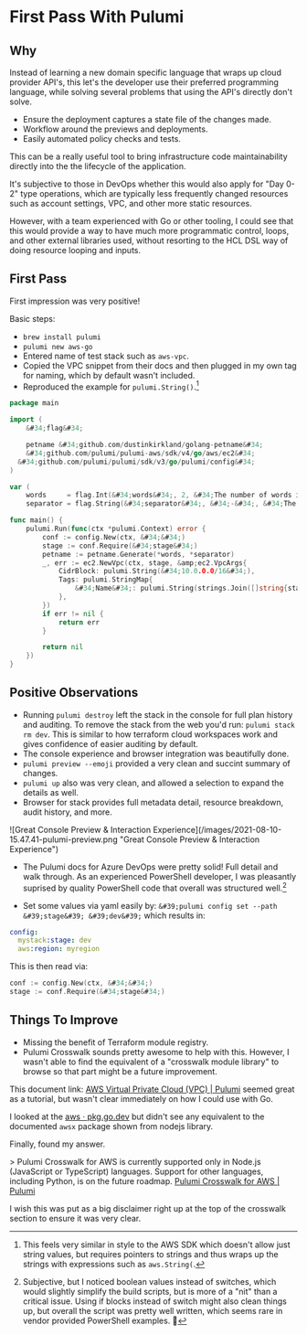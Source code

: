 # First Pass With Pulumi


## Why

Instead of learning a new domain specific language that wraps up cloud provider API&#39;s, this let&#39;s the developer use their preferred programming language, while solving several problems that using the API&#39;s directly don&#39;t solve.

- Ensure the deployment captures a state file of the changes made.
- Workflow around the previews and deployments.
- Easily automated policy checks and tests.

This can be a really useful tool to bring infrastructure code maintainability directly into the the lifecycle of the application.

It&#39;s subjective to those in DevOps whether this would also apply for &#34;Day 0-2&#34; type operations, which are typically less frequently changed resources such as account settings, VPC, and other more static resources.

However, with a team experienced with Go or other tooling, I could see that this would provide a way to have much more programmatic control, loops, and other external libraries used, without resorting to the HCL DSL way of doing resource looping and inputs.

## First Pass

First impression was very positive!

Basic steps:

- `brew install pulumi`
- `pulumi new aws-go`
- Entered name of test stack such as `aws-vpc`.
- Copied the VPC snippet from their docs and then plugged in my own tag for naming, which by default wasn&#39;t included.
- Reproduced the example for `pulumi.String()`.[^string]

```go
package main

import (
	&#34;flag&#34;

	petname &#34;github.com/dustinkirkland/golang-petname&#34;
	&#34;github.com/pulumi/pulumi-aws/sdk/v4/go/aws/ec2&#34;
  &#34;github.com/pulumi/pulumi/sdk/v3/go/pulumi/config&#34;
)

var (
	words     = flag.Int(&#34;words&#34;, 2, &#34;The number of words in the pet name&#34;)
	separator = flag.String(&#34;separator&#34;, &#34;-&#34;, &#34;The separator between words in the pet name&#34;))

func main() {
	pulumi.Run(func(ctx *pulumi.Context) error {
		conf := config.New(ctx, &#34;&#34;)
		stage := conf.Require(&#34;stage&#34;)
		petname := petname.Generate(*words, *separator)
		_, err := ec2.NewVpc(ctx, stage, &amp;ec2.VpcArgs{
			CidrBlock: pulumi.String(&#34;10.0.0.0/16&#34;),
			Tags: pulumi.StringMap{
				&#34;Name&#34;: pulumi.String(strings.Join([]string{stage, petname}, &#34;-&#34;)),
			},
		})
		if err != nil {
			return err
		}

		return nil
	})
}
```

## Positive Observations

- Running `pulumi destroy` left the stack in the console for full plan history and auditing.
To remove the stack from the web you&#39;d run: `pulumi stack rm dev`.
This is similar to how terraform cloud workspaces work and gives confidence of easier auditing by default.
- The console experience and browser integration was beautifully done.
- `pulumi preview --emoji` provided a very clean and succint summary of changes.
- `pulumi up` also was very clean, and allowed a selection to expand the details as well.
- Browser for stack provides full metadata detail, resource breakdown, audit history, and more.

![Great Console Preview &amp; Interaction Experience](/images/2021-08-10-15.47.41-pulumi-preview.png &#34;Great Console Preview &amp; Interaction Experience&#34;)

- The Pulumi docs for Azure DevOps were pretty solid!
Full detail and walk through.
As an experienced PowerShell developer, I was pleasantly suprised by quality PowerShell code that overall was structured well.[^powershell-build-script]

- Set some values via yaml easily by: `&#39;pulumi config set --path &#39;stage&#39; &#39;dev&#39;` which results in:

```yaml
config:
  mystack:stage: dev
  aws:region: myregion
```

This is then read via:

```go
conf := config.New(ctx, &#34;&#34;)
stage := conf.Require(&#34;stage&#34;)
```

## Things To Improve

- Missing the benefit of Terraform module registry.
- Pulumi Crosswalk sounds pretty awesome to help with this.
However, I wasn&#39;t able to find the equivalent of a &#34;crosswalk module library&#34; to browse so that part might be a future improvement.

This document link: [AWS Virtual Private Cloud (VPC) | Pulumi](https://www.pulumi.com/docs/guides/crosswalk/aws/vpc/) seemed great as a tutorial, but wasn&#39;t clear immediately on how I could use with Go.

I looked at the [aws · pkg.go.dev](https://pkg.go.dev/github.com/pulumi/pulumi-aws/sdk/v4@v4.15.0/go/aws) but didn&#39;t see any equivalent to the documented `awsx` package shown from nodejs library.

Finally, found my answer.

&gt; Pulumi Crosswalk for AWS is currently supported only in Node.js (JavaScript or TypeScript) languages. Support for other languages, including Python, is on the future roadmap. [Pulumi Crosswalk for AWS | Pulumi](https://www.pulumi.com/docs/guides/crosswalk/aws/#what-languages-are-supported)

I wish this was put as a big disclaimer right up at the top of the crosswalk section to ensure it was very clear.

[^string]: This feels very similar in style to the AWS SDK which doesn&#39;t allow just string values, but requires pointers to strings and thus wraps up the strings with expressions such as `aws.String(`.

[^powershell-build-script]: Subjective, but I noticed boolean values instead of switches, which would slightly simplify the build scripts, but is more of a &#34;nit&#34; than a critical issue. Using if blocks instead of switch might also clean things up, but overall the script was pretty well written, which seems rare in vendor provided PowerShell examples. 👏

